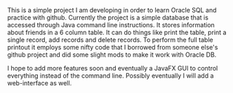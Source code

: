 This is a simple project I am developing in order to learn Oracle SQL and practice with github.  Currently the project is a simple database that is accessed through Java command line instructions.  It stores information about friends in a 6 column table.  It can do things like print the table, print a single record, add records and delete records.  To perform the full table printout it employs some nifty code that I borrowed from someone else's github project and did some slight mods to make it work with Oracle DB.

I hope to add more features soon and eventually a JavaFX GUI to control everything instead of the command line.  Possibly eventually I will add a web-interface as well.
